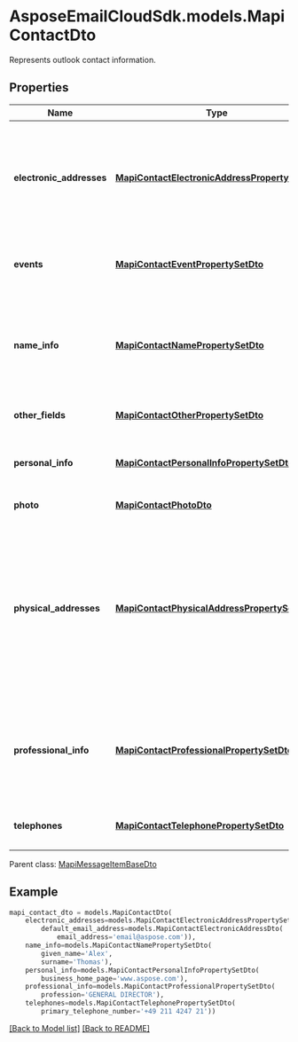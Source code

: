 # AsposeEmailCloudSdk.models.MapiContactDto

Represents outlook contact information.             

## Properties
Name | Type | Description | Notes
------------ | ------------- | ------------- | -------------
**electronic_addresses** |[**MapiContactElectronicAddressPropertySetDto**](MapiContactElectronicAddressPropertySetDto.md) |Specify properties for up to three different e-mail addresses and three different fax addresses.              |[optional] 
**events** |[**MapiContactEventPropertySetDto**](MapiContactEventPropertySetDto.md) |Specify events associated with a contact.              |[optional] 
**name_info** |[**MapiContactNamePropertySetDto**](MapiContactNamePropertySetDto.md) |The properties are used to specify the name of the person represented by the contact.              |[optional] 
**other_fields** |[**MapiContactOtherPropertySetDto**](MapiContactOtherPropertySetDto.md) |Specify other fields of contact.              |[optional] 
**personal_info** |[**MapiContactPersonalInfoPropertySetDto**](MapiContactPersonalInfoPropertySetDto.md) |Specify other additional contact information.              |[optional] 
**photo** |[**MapiContactPhotoDto**](MapiContactPhotoDto.md) |Contact photo.              |[optional] 
**physical_addresses** |[**MapiContactPhysicalAddressPropertySetDto**](MapiContactPhysicalAddressPropertySetDto.md) |Specify three physical addresses: Home Address, Work Address, and Other Address. One of the addresses can be marked as the Mailing Address.              |[optional] 
**professional_info** |[**MapiContactProfessionalPropertySetDto**](MapiContactProfessionalPropertySetDto.md) |Properties are used to store professional details for the person represented by the contact.              |[optional] 
**telephones** |[**MapiContactTelephonePropertySetDto**](MapiContactTelephonePropertySetDto.md) |Specify telephone numbers for the contact.              |[optional] 

Parent class: [MapiMessageItemBaseDto](MapiMessageItemBaseDto.md)


## Example
```python
mapi_contact_dto = models.MapiContactDto(
    electronic_addresses=models.MapiContactElectronicAddressPropertySetDto(
        default_email_address=models.MapiContactElectronicAddressDto(
            email_address='email@aspose.com')),
    name_info=models.MapiContactNamePropertySetDto(
        given_name='Alex',
        surname='Thomas'),
    personal_info=models.MapiContactPersonalInfoPropertySetDto(
        business_home_page='www.aspose.com'),
    professional_info=models.MapiContactProfessionalPropertySetDto(
        profession='GENERAL DIRECTOR'),
    telephones=models.MapiContactTelephonePropertySetDto(
        primary_telephone_number='+49 211 4247 21'))
```


[[Back to Model list]](Models.md) [[Back to README]](README.md)

